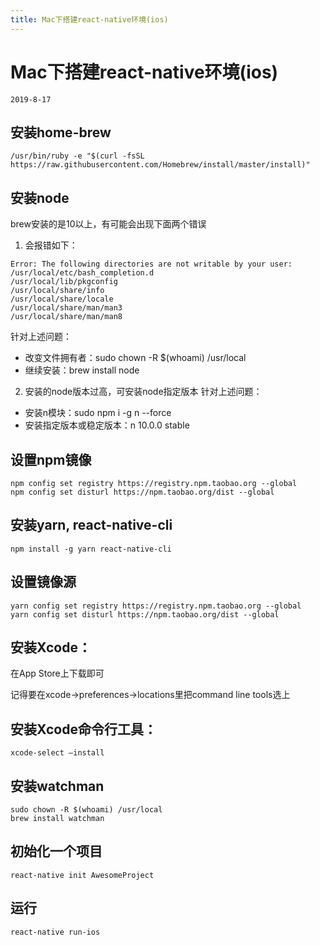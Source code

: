 ```yaml
---
title: Mac下搭建react-native环境(ios)
---
```

# Mac下搭建react-native环境(ios)
```2019-8-17```
## 安装home-brew
```
/usr/bin/ruby -e "$(curl -fsSL https://raw.githubusercontent.com/Homebrew/install/master/install)"
```
## 安装node
brew安装的是10以上，有可能会出现下面两个错误
1. 会报错如下：
```
Error: The following directories are not writable by your user:
/usr/local/etc/bash_completion.d
/usr/local/lib/pkgconfig
/usr/local/share/info
/usr/local/share/locale
/usr/local/share/man/man3
/usr/local/share/man/man8
```
针对上述问题：
* 改变文件拥有者：sudo chown -R $(whoami) /usr/local
* 继续安装：brew install node 
2. 安装的node版本过高，可安装node指定版本
针对上述问题：
* 安装n模块：sudo npm i -g n --force
* 安装指定版本或稳定版本：n 10.0.0 stable
## 设置npm镜像
```
npm config set registry https://registry.npm.taobao.org --global
npm config set disturl https://npm.taobao.org/dist --global
```
## 安装yarn, react-native-cli
```
npm install -g yarn react-native-cli
```
## 设置镜像源
```
yarn config set registry https://registry.npm.taobao.org --global
yarn config set disturl https://npm.taobao.org/dist --global
```
## 安装Xcode：
在App Store上下载即可

记得要在xcode->preferences->locations里把command line tools选上
## 安装Xcode命令行工具：
```
xcode-select —install
```
## 安装watchman
```
sudo chown -R $(whoami) /usr/local
brew install watchman
```
## 初始化一个项目
```
react-native init AwesomeProject
```
## 运行
```
react-native run-ios
```
